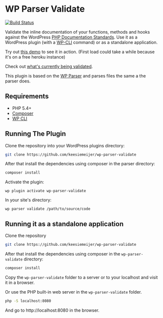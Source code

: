 # WP Parser Validate

[![Build Status](https://travis-ci.org/keesiemeijer/wp-parser-validate.svg?branch=master)](http://travis-ci.org/keesiemeijer/wp-parser-validate)

Validate the inline documentation of your functions, methods and hooks against the WordPress [PHP Documentation Standards](https://make.wordpress.org/core/handbook/best-practices/inline-documentation-standards/php/). Use it as a WordPress plugin (with a [WP-CLI](http://wp-cli.org/) command) or as a standalone application.

Try out [this demo](https://wp-parser-validate.herokuapp.com/) to see it in action. (First load could take a while because it's on a free heroku instance)

Check out [what's currently being validated](https://github.com/keesiemeijer/wp-parser-validate/wiki/What-is-validated).

This plugin is based on the [WP Parser](https://github.com/WordPress/phpdoc-parser) and parses files the same a the parser does.

## Requirements
* PHP 5.4+
* [Composer](https://getcomposer.org/)
* [WP CLI](http://wp-cli.org/)

## Running The Plugin

Clone the repository into your WordPress plugins directory:

```bash
git clone https://github.com/keesiemeijer/wp-parser-validate 
```

After that install the dependencies using composer in the parser directory:

```bash
composer install
```

Activate the plugin:

    wp plugin activate wp-parser-validate

In your site's directory:

    wp parser validate /path/to/source/code

## Running it as a standalone application

Clone the repository
```bash
git clone https://github.com/keesiemeijer/wp-parser-validate 
```

After that install the dependencies using composer in the `wp-parser-validate` directory:
```bash
composer install
```
Copy the `wp-parser-validate` folder to a server or to your localhost and visit it in a browser.

Or use the PHP built-in web server in the `wp-parser-validate` folder. 
```bash
php -S localhost:8080
```
And go to http://localhost:8080 in the browser.
